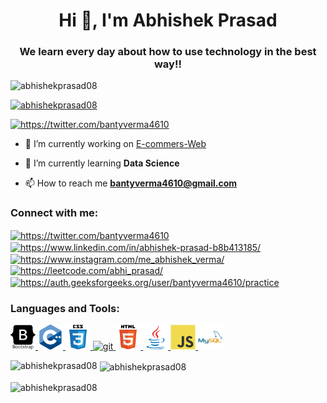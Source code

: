 <h1 align="center">Hi 👋, I'm Abhishek Prasad</h1>
<h3 align="center">We learn every day about how to use technology in the best way!!</h3>

<p align="left"> <img src="https://komarev.com/ghpvc/?username=abhishekprasad08&label=Profile%20views&color=0e75b6&style=flat" alt="abhishekprasad08" /> </p>

<p align="left"> <a href="https://github.com/ryo-ma/github-profile-trophy"><img src="https://github-profile-trophy.vercel.app/?username=abhishekprasad08" alt="abhishekprasad08" /></a> </p>

<p align="left"> <a href="https://twitter.com/https://twitter.com/bantyverma4610" target="blank"><img src="https://img.shields.io/twitter/follow/https://twitter.com/bantyverma4610?logo=twitter&style=for-the-badge" alt="https://twitter.com/bantyverma4610" /></a> </p>

- 🔭 I’m currently working on [E-commers-Web](https://github.com/Abhishekprasad08/E-commers-Web)

- 🌱 I’m currently learning **Data Science**

- 📫 How to reach me **bantyverma4610@gmail.com**

<h3 align="left">Connect with me:</h3>
<p align="left">
<a href="https://twitter.com/https://twitter.com/bantyverma4610" target="blank"><img align="center" src="https://raw.githubusercontent.com/rahuldkjain/github-profile-readme-generator/master/src/images/icons/Social/twitter.svg" alt="https://twitter.com/bantyverma4610" height="30" width="40" /></a>
<a href="https://linkedin.com/in/https://www.linkedin.com/in/abhishek-prasad-b8b413185/" target="blank"><img align="center" src="https://raw.githubusercontent.com/rahuldkjain/github-profile-readme-generator/master/src/images/icons/Social/linked-in-alt.svg" alt="https://www.linkedin.com/in/abhishek-prasad-b8b413185/" height="30" width="40" /></a>
<a href="https://instagram.com/https://www.instagram.com/me_abhishek_verma/" target="blank"><img align="center" src="https://raw.githubusercontent.com/rahuldkjain/github-profile-readme-generator/master/src/images/icons/Social/instagram.svg" alt="https://www.instagram.com/me_abhishek_verma/" height="30" width="40" /></a>
<a href="https://www.leetcode.com/https://leetcode.com/abhi_prasad/" target="blank"><img align="center" src="https://raw.githubusercontent.com/rahuldkjain/github-profile-readme-generator/master/src/images/icons/Social/leet-code.svg" alt="https://leetcode.com/abhi_prasad/" height="30" width="40" /></a>
<a href="https://auth.geeksforgeeks.org/user/https://auth.geeksforgeeks.org/user/bantyverma4610/practice" target="blank"><img align="center" src="https://raw.githubusercontent.com/rahuldkjain/github-profile-readme-generator/master/src/images/icons/Social/geeks-for-geeks.svg" alt="https://auth.geeksforgeeks.org/user/bantyverma4610/practice" height="30" width="40" /></a>
</p>

<h3 align="left">Languages and Tools:</h3>
<p align="left"> <a href="https://getbootstrap.com" target="_blank" rel="noreferrer"> <img src="https://raw.githubusercontent.com/devicons/devicon/master/icons/bootstrap/bootstrap-plain-wordmark.svg" alt="bootstrap" width="40" height="40"/> </a> <a href="https://www.w3schools.com/cpp/" target="_blank" rel="noreferrer"> <img src="https://raw.githubusercontent.com/devicons/devicon/master/icons/cplusplus/cplusplus-original.svg" alt="cplusplus" width="40" height="40"/> </a> <a href="https://www.w3schools.com/css/" target="_blank" rel="noreferrer"> <img src="https://raw.githubusercontent.com/devicons/devicon/master/icons/css3/css3-original-wordmark.svg" alt="css3" width="40" height="40"/> </a> <a href="https://git-scm.com/" target="_blank" rel="noreferrer"> <img src="https://www.vectorlogo.zone/logos/git-scm/git-scm-icon.svg" alt="git" width="40" height="40"/> </a> <a href="https://www.w3.org/html/" target="_blank" rel="noreferrer"> <img src="https://raw.githubusercontent.com/devicons/devicon/master/icons/html5/html5-original-wordmark.svg" alt="html5" width="40" height="40"/> </a> <a href="https://www.java.com" target="_blank" rel="noreferrer"> <img src="https://raw.githubusercontent.com/devicons/devicon/master/icons/java/java-original.svg" alt="java" width="40" height="40"/> </a> <a href="https://developer.mozilla.org/en-US/docs/Web/JavaScript" target="_blank" rel="noreferrer"> <img src="https://raw.githubusercontent.com/devicons/devicon/master/icons/javascript/javascript-original.svg" alt="javascript" width="40" height="40"/> </a> <a href="https://www.mysql.com/" target="_blank" rel="noreferrer"> <img src="https://raw.githubusercontent.com/devicons/devicon/master/icons/mysql/mysql-original-wordmark.svg" alt="mysql" width="40" height="40"/> </a> </p>

<p><img align="left" src="https://github-readme-stats.vercel.app/api/top-langs?username=abhishekprasad08&show_icons=true&locale=en&layout=compact" alt="abhishekprasad08" /></p>

<p>&nbsp;<img align="center" src="https://github-readme-stats.vercel.app/api?username=abhishekprasad08&show_icons=true&locale=en" alt="abhishekprasad08" /></p>

<p><img align="center" src="https://github-readme-streak-stats.herokuapp.com/?user=abhishekprasad08&" alt="abhishekprasad08" /></p>

